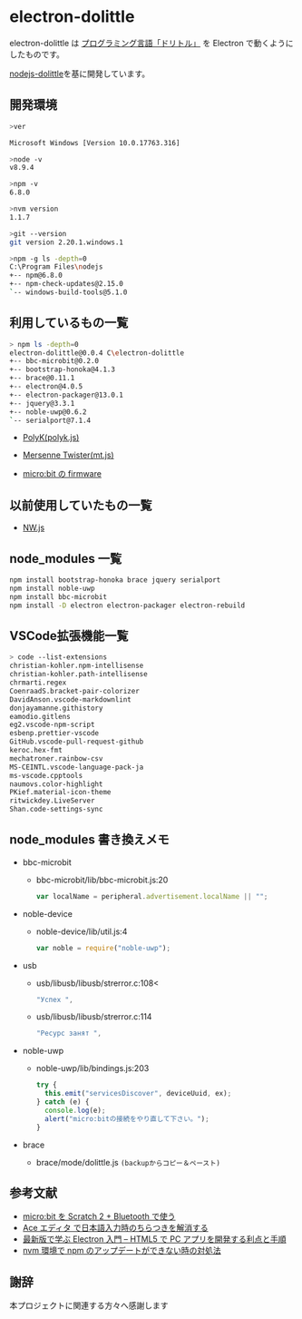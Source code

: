 # electron-dolittle

electron-dolittle は
[プログラミング言語「ドリトル」](URL " https://dolittle.eplang.jp")
を Electron で動くようにしたものです。

[nodejs-dolittle](URL "http://github.com/kanemunelab/nodejs-dolittle")を基に開発しています。

## 開発環境

```sh
>ver

Microsoft Windows [Version 10.0.17763.316]

>node -v
v8.9.4

>npm -v
6.8.0

>nvm version
1.1.7

>git --version
git version 2.20.1.windows.1

>npm -g ls -depth=0
C:\Program Files\nodejs
+-- npm@6.8.0
+-- npm-check-updates@2.15.0
`-- windows-build-tools@5.1.0

```

## 利用しているもの一覧

```sh
> npm ls -depth=0
electron-dolittle@0.0.4 C\electron-dolittle
+-- bbc-microbit@0.2.0
+-- bootstrap-honoka@4.1.3
+-- brace@0.11.1
+-- electron@4.0.5
+-- electron-packager@13.0.1
+-- jquery@3.3.1
+-- noble-uwp@0.6.2
`-- serialport@7.1.4
```

- [PolyK(polyk.js)](URL "http://polyk.ivank.net")
- [Mersenne Twister(mt.js)](URL "http://www.math.sci.hiroshima-u.ac.jp/~m-mat/MT/mt.html")

- [micro:bit の firmware](URL "https://github.com/ARMmbed/DAPLink/releases")

## 以前使用していたもの一覧

- [NW.js](URL "https://nwjs.io")

## node_modules 一覧

```sh
npm install bootstrap-honoka brace jquery serialport
npm install noble-uwp
npm install bbc-microbit
npm install -D electron electron-packager electron-rebuild
```

## VSCode拡張機能一覧

```sh
> code --list-extensions
christian-kohler.npm-intellisense
christian-kohler.path-intellisense
chrmarti.regex
CoenraadS.bracket-pair-colorizer
DavidAnson.vscode-markdownlint
donjayamanne.githistory
eamodio.gitlens
eg2.vscode-npm-script
esbenp.prettier-vscode
GitHub.vscode-pull-request-github
keroc.hex-fmt
mechatroner.rainbow-csv
MS-CEINTL.vscode-language-pack-ja
ms-vscode.cpptools
naumovs.color-highlight
PKief.material-icon-theme
ritwickdey.LiveServer
Shan.code-settings-sync
```

## node_modules 書き換えメモ

- bbc-microbit

  - bbc-microbit/lib/bbc-microbit.js:20

    ```js
    var localName = peripheral.advertisement.localName || "";
    ```

- noble-device

  - noble-device/lib/util.js:4

    ```js
    var noble = require("noble-uwp");
    ```

- usb

  - usb/libusb/libusb/strerror.c:108<

    ```js
    "Успех ",
    ```

  - usb/libusb/libusb/strerror.c:114

    ```js
    "Ресурс занят ",
    ```

- noble-uwp

  - noble-uwp/lib/bindings.js:203

    ```js
    try {
      this.emit("servicesDiscover", deviceUuid, ex);
    } catch (e) {
      console.log(e);
      alert("micro:bitの接続をやり直して下さい。");
    }
    ```

- brace
  - brace/mode/dolittle.js
    `(backupからコピー＆ペースト)`

## 参考文献

- [micro:bit を Scratch 2 + Bluetooth で使う](URL "https://qiita.com/memakura/items/11a0426f9060da1ded7e")
- [Ace エディタ で日本語入力時のちらつきを解消する](URL "https://qiita.com/RAWSEQ/items/7f9fc0fd4b3d572856ed")
- [最新版で学ぶ Electron 入門 – HTML5 で PC アプリを開発する利点と手順](URL "https://ics.media/entry/7298")
- [nvm 環境で npm のアップデートができない時の対処法](URL "https://qiita.com/jshindo/items/cdbb67208c364b33e287")

## 謝辞

本プロジェクトに関連する方々へ感謝します
